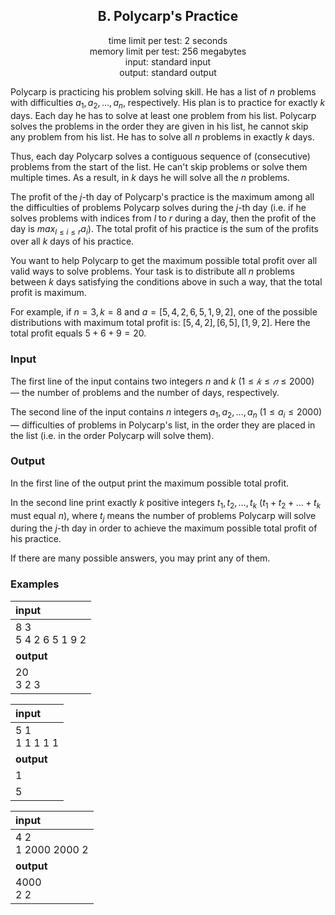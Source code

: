 ## <center>B. Polycarp's Practice</center>

<center> time limit per test: 2 seconds</center>
<center> memory limit per test: 256 megabytes</center>
<center> input: standard input</center>
<center> output: standard output</center>

Polycarp is practicing his problem solving skill. He has a list of $n$ problems with difficulties $a_1, a_2, \dots, a_n$, respectively. His plan is to practice for exactly $k$ days. Each day he has to solve at least one problem from his list. Polycarp solves the problems in the order they are given in his list, he cannot skip any problem from his list. He has to solve all $n$ problems in exactly $k$ days.

Thus, each day Polycarp solves a contiguous sequence of (consecutive) problems from the start of the list. He can't skip problems or solve them multiple times. As a result, in $k$ days he will solve all the $n$ problems.

The profit of the $j$-th day of Polycarp's practice is the maximum among all the difficulties of problems Polycarp solves during the $j$-th day (i.e. if he solves problems with indices from $l$ to $r$ during a day, then the profit of the day is $max_{l\leq i\leq r} a_i$). The total profit of his practice is the sum of the profits over all $k$ days of his practice.

You want to help Polycarp to get the maximum possible total profit over all valid ways to solve problems. Your task is to distribute all $n$ problems between $k$ days satisfying the conditions above in such a way, that the total profit is maximum.

For example, if $n=3,k=8$ and $a=[5,4,2,6,5,1,9,2]$, one of the possible distributions with maximum total profit is: $[5,4,2],[6,5],[1,9,2]$. Here the total profit equals $5+6+9=20$.

### Input
The first line of the input contains two integers $n$ and $k$ ($1\leq 𝑘\leq 𝑛\leq 2000$) — the number of problems and the number of days, respectively.

The second line of the input contains $n$ integers $a_1, a_2, \dots, a_n$ ($1\leq a_i\leq 2000$) — difficulties of problems in Polycarp's list, in the order they are placed in the list (i.e. in the order Polycarp will solve them).

### Output
In the first line of the output print the maximum possible total profit.

In the second line print exactly $k$ positive integers $t_1, t_2, \dots, t_k$ ($t_1 + t_2 + \dots + t_k$ must equal $n$), where $t_j$ means the number of problems Polycarp will solve during the $j$-th day in order to achieve the maximum possible total profit of his practice.

If there are many possible answers, you may print any of them.

### Examples

|input|
|:------|
|8 3<br>5 4 2 6 5 1 9 2|
|**output**|
|20<br>3 2 3|

|input|
|:------|
|5 1<br>1 1 1 1 1|
|**output**|
|1|
|5|

|input|
|:------|
|4 2<br>1 2000 2000 2|
|**output**|
|4000<br>2 2|

